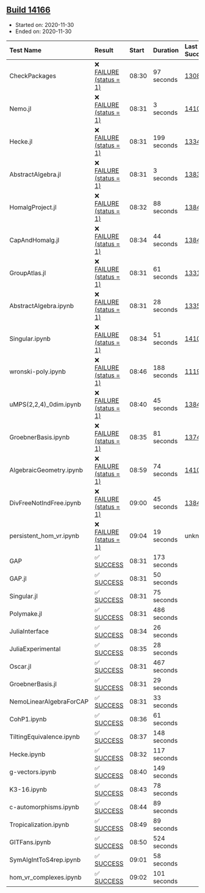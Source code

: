 ## [Build 14166](https://oscarci.mathematik.uni-kl.de/job/oscar/14166/)

* Started on: 2020-11-30
* Ended on: 2020-11-30

| Test Name    | Result | Start | Duration | Last Success | First Failure |
|:-------------|:-------|:------|:---------|:-------------|:--------------|
| CheckPackages | ❌ [FAILURE (status = 1)](https://oscarci.mathematik.uni-kl.de/job/oscar/14166/artifact/logs/build-14166/CheckPackages.log) | 08:30 | 97 seconds | [13085](https://oscarci.mathematik.uni-kl.de/job/oscar/13085/) | [13086](https://oscarci.mathematik.uni-kl.de/job/oscar/13086/) |
| Nemo.jl | ❌ [FAILURE (status = 1)](https://oscarci.mathematik.uni-kl.de/job/oscar/14166/artifact/logs/build-14166/Nemo.jl.log) | 08:31 | 3 seconds | [14101](https://oscarci.mathematik.uni-kl.de/job/oscar/14101/) | [14102](https://oscarci.mathematik.uni-kl.de/job/oscar/14102/) |
| Hecke.jl | ❌ [FAILURE (status = 1)](https://oscarci.mathematik.uni-kl.de/job/oscar/14166/artifact/logs/build-14166/Hecke.jl.log) | 08:31 | 199 seconds | [13341](https://oscarci.mathematik.uni-kl.de/job/oscar/13341/) | [13342](https://oscarci.mathematik.uni-kl.de/job/oscar/13342/) |
| AbstractAlgebra.jl | ❌ [FAILURE (status = 1)](https://oscarci.mathematik.uni-kl.de/job/oscar/14166/artifact/logs/build-14166/AbstractAlgebra.jl.log) | 08:31 | 3 seconds | [13837](https://oscarci.mathematik.uni-kl.de/job/oscar/13837/) | [13838](https://oscarci.mathematik.uni-kl.de/job/oscar/13838/) |
| HomalgProject.jl | ❌ [FAILURE (status = 1)](https://oscarci.mathematik.uni-kl.de/job/oscar/14166/artifact/logs/build-14166/HomalgProject.jl.log) | 08:32 | 88 seconds | [13845](https://oscarci.mathematik.uni-kl.de/job/oscar/13845/) | [13846](https://oscarci.mathematik.uni-kl.de/job/oscar/13846/) |
| CapAndHomalg.jl | ❌ [FAILURE (status = 1)](https://oscarci.mathematik.uni-kl.de/job/oscar/14166/artifact/logs/build-14166/CapAndHomalg.jl.log) | 08:34 | 44 seconds | [13845](https://oscarci.mathematik.uni-kl.de/job/oscar/13845/) | [13846](https://oscarci.mathematik.uni-kl.de/job/oscar/13846/) |
| GroupAtlas.jl | ❌ [FAILURE (status = 1)](https://oscarci.mathematik.uni-kl.de/job/oscar/14166/artifact/logs/build-14166/GroupAtlas.jl.log) | 08:31 | 61 seconds | [13311](https://oscarci.mathematik.uni-kl.de/job/oscar/13311/) | [13312](https://oscarci.mathematik.uni-kl.de/job/oscar/13312/) |
| AbstractAlgebra.ipynb | ❌ [FAILURE (status = 1)](https://oscarci.mathematik.uni-kl.de/job/oscar/14166/artifact/logs/build-14166/AbstractAlgebra.ipynb.log) | 08:31 | 28 seconds | [13355](https://oscarci.mathematik.uni-kl.de/job/oscar/13355/) | [13356](https://oscarci.mathematik.uni-kl.de/job/oscar/13356/) |
| Singular.ipynb | ❌ [FAILURE (status = 1)](https://oscarci.mathematik.uni-kl.de/job/oscar/14166/artifact/logs/build-14166/Singular.ipynb.log) | 08:34 | 51 seconds | [14101](https://oscarci.mathematik.uni-kl.de/job/oscar/14101/) | [14102](https://oscarci.mathematik.uni-kl.de/job/oscar/14102/) |
| wronski-poly.ipynb | ❌ [FAILURE (status = 1)](https://oscarci.mathematik.uni-kl.de/job/oscar/14166/artifact/logs/build-14166/wronski-poly.ipynb.log) | 08:46 | 188 seconds | [11192](https://oscarci.mathematik.uni-kl.de/job/oscar/11192/) | [11193](https://oscarci.mathematik.uni-kl.de/job/oscar/11193/) |
| uMPS(2,2,4)_0dim.ipynb | ❌ [FAILURE (status = 1)](https://oscarci.mathematik.uni-kl.de/job/oscar/14166/artifact/logs/build-14166/uMPS-2-2-4-_0dim.ipynb.log) | 08:40 | 45 seconds | [13841](https://oscarci.mathematik.uni-kl.de/job/oscar/13841/) | [13842](https://oscarci.mathematik.uni-kl.de/job/oscar/13842/) |
| GroebnerBasis.ipynb | ❌ [FAILURE (status = 1)](https://oscarci.mathematik.uni-kl.de/job/oscar/14166/artifact/logs/build-14166/GroebnerBasis.ipynb.log) | 08:35 | 81 seconds | [13748](https://oscarci.mathematik.uni-kl.de/job/oscar/13748/) | [13749](https://oscarci.mathematik.uni-kl.de/job/oscar/13749/) |
| AlgebraicGeometry.ipynb | ❌ [FAILURE (status = 1)](https://oscarci.mathematik.uni-kl.de/job/oscar/14166/artifact/logs/build-14166/AlgebraicGeometry.ipynb.log) | 08:59 | 74 seconds | [14101](https://oscarci.mathematik.uni-kl.de/job/oscar/14101/) | [14102](https://oscarci.mathematik.uni-kl.de/job/oscar/14102/) |
| DivFreeNotIndFree.ipynb | ❌ [FAILURE (status = 1)](https://oscarci.mathematik.uni-kl.de/job/oscar/14166/artifact/logs/build-14166/DivFreeNotIndFree.ipynb.log) | 09:00 | 45 seconds | [13845](https://oscarci.mathematik.uni-kl.de/job/oscar/13845/) | [13846](https://oscarci.mathematik.uni-kl.de/job/oscar/13846/) |
| persistent_hom_vr.ipynb | ❌ [FAILURE (status = 1)](https://oscarci.mathematik.uni-kl.de/job/oscar/14166/artifact/logs/build-14166/persistent_hom_vr.ipynb.log) | 09:04 | 19 seconds | unknown | unknown |
| GAP | ✅ [SUCCESS](https://oscarci.mathematik.uni-kl.de/job/oscar/14166/artifact/logs/build-14166/GAP.log) | 08:31 | 173 seconds |  |  |
| GAP.jl | ✅ [SUCCESS](https://oscarci.mathematik.uni-kl.de/job/oscar/14166/artifact/logs/build-14166/GAP.jl.log) | 08:31 | 50 seconds |  |  |
| Singular.jl | ✅ [SUCCESS](https://oscarci.mathematik.uni-kl.de/job/oscar/14166/artifact/logs/build-14166/Singular.jl.log) | 08:31 | 75 seconds |  |  |
| Polymake.jl | ✅ [SUCCESS](https://oscarci.mathematik.uni-kl.de/job/oscar/14166/artifact/logs/build-14166/Polymake.jl.log) | 08:31 | 486 seconds |  |  |
| JuliaInterface | ✅ [SUCCESS](https://oscarci.mathematik.uni-kl.de/job/oscar/14166/artifact/logs/build-14166/JuliaInterface.log) | 08:34 | 26 seconds |  |  |
| JuliaExperimental | ✅ [SUCCESS](https://oscarci.mathematik.uni-kl.de/job/oscar/14166/artifact/logs/build-14166/JuliaExperimental.log) | 08:35 | 28 seconds |  |  |
| Oscar.jl | ✅ [SUCCESS](https://oscarci.mathematik.uni-kl.de/job/oscar/14166/artifact/logs/build-14166/Oscar.jl.log) | 08:31 | 467 seconds |  |  |
| GroebnerBasis.jl | ✅ [SUCCESS](https://oscarci.mathematik.uni-kl.de/job/oscar/14166/artifact/logs/build-14166/GroebnerBasis.jl.log) | 08:31 | 29 seconds |  |  |
| NemoLinearAlgebraForCAP | ✅ [SUCCESS](https://oscarci.mathematik.uni-kl.de/job/oscar/14166/artifact/logs/build-14166/NemoLinearAlgebraForCAP.log) | 08:31 | 33 seconds |  |  |
| CohP1.ipynb | ✅ [SUCCESS](https://oscarci.mathematik.uni-kl.de/job/oscar/14166/artifact/logs/build-14166/CohP1.ipynb.log) | 08:36 | 61 seconds |  |  |
| TiltingEquivalence.ipynb | ✅ [SUCCESS](https://oscarci.mathematik.uni-kl.de/job/oscar/14166/artifact/logs/build-14166/TiltingEquivalence.ipynb.log) | 08:37 | 148 seconds |  |  |
| Hecke.ipynb | ✅ [SUCCESS](https://oscarci.mathematik.uni-kl.de/job/oscar/14166/artifact/logs/build-14166/Hecke.ipynb.log) | 08:32 | 117 seconds |  |  |
| g-vectors.ipynb | ✅ [SUCCESS](https://oscarci.mathematik.uni-kl.de/job/oscar/14166/artifact/logs/build-14166/g-vectors.ipynb.log) | 08:40 | 149 seconds |  |  |
| K3-16.ipynb | ✅ [SUCCESS](https://oscarci.mathematik.uni-kl.de/job/oscar/14166/artifact/logs/build-14166/K3-16.ipynb.log) | 08:43 | 78 seconds |  |  |
| c-automorphisms.ipynb | ✅ [SUCCESS](https://oscarci.mathematik.uni-kl.de/job/oscar/14166/artifact/logs/build-14166/c-automorphisms.ipynb.log) | 08:44 | 89 seconds |  |  |
| Tropicalization.ipynb | ✅ [SUCCESS](https://oscarci.mathematik.uni-kl.de/job/oscar/14166/artifact/logs/build-14166/Tropicalization.ipynb.log) | 08:49 | 89 seconds |  |  |
| GITFans.ipynb | ✅ [SUCCESS](https://oscarci.mathematik.uni-kl.de/job/oscar/14166/artifact/logs/build-14166/GITFans.ipynb.log) | 08:50 | 524 seconds |  |  |
| SymAlgIntToS4rep.ipynb | ✅ [SUCCESS](https://oscarci.mathematik.uni-kl.de/job/oscar/14166/artifact/logs/build-14166/SymAlgIntToS4rep.ipynb.log) | 09:01 | 58 seconds |  |  |
| hom_vr_complexes.ipynb | ✅ [SUCCESS](https://oscarci.mathematik.uni-kl.de/job/oscar/14166/artifact/logs/build-14166/hom_vr_complexes.ipynb.log) | 09:02 | 101 seconds |  |  |
